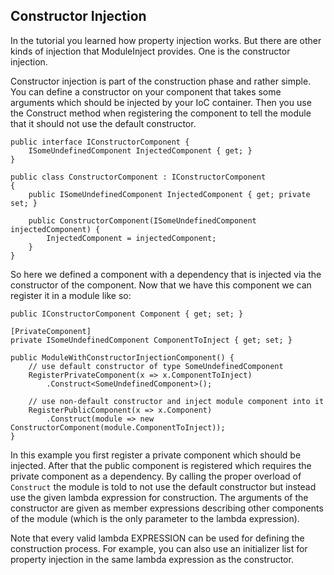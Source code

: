 ﻿Constructor Injection
---------------------

In the tutorial you learned how property injection works. But there are other kinds of injection that ModuleInject provides. One is the constructor injection.

Constructor injection is part of the construction phase and rather simple. You can define a constructor on your component that takes some arguments which should be injected by your IoC container. Then you use the Construct method when registering the component to tell the module that it should not use the default constructor.

    public interface IConstructorComponent {
        ISomeUndefinedComponent InjectedComponent { get; }
    }

    public class ConstructorComponent : IConstructorComponent
    {
        public ISomeUndefinedComponent InjectedComponent { get; private set; }

        public ConstructorComponent(ISomeUndefinedComponent injectedComponent) {
            InjectedComponent = injectedComponent;
        }
    }

So here we defined a component with a dependency that is injected via the constructor of the component. Now that we have this component we can register it in a module like so:

    public IConstructorComponent Component { get; set; }

    [PrivateComponent]
    private ISomeUndefinedComponent ComponentToInject { get; set; }

    public ModuleWithConstructorInjectionComponent() {
        // use default constructor of type SomeUndefinedComponent
        RegisterPrivateComponent(x => x.ComponentToInject)
            .Construct<SomeUndefinedComponent>();

        // use non-default constructor and inject module component into it
        RegisterPublicComponent(x => x.Component)
            .Construct(module => new ConstructorComponent(module.ComponentToInject));
    }

In this example you first register a private component which should be injected. After that the public component is registered which requires the private component as a dependency. By calling the proper overload of `Construct` the module is told to not use the default constructor but instead use the given lambda expression for construction. The arguments of the constructor are given as member expressions describing other components of the module (which is the only parameter to the lambda expression).

Note that every valid lambda EXPRESSION can be used for defining the construction process. For example, you can also use an initializer list for property injection in the same lambda expression as the constructor.